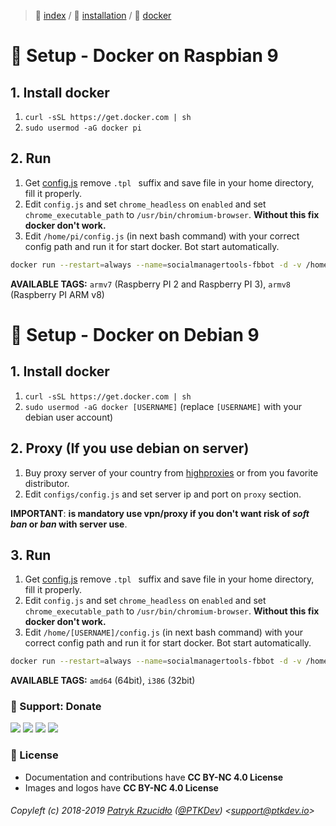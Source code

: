 > 📌 [index](../../../README.md) / 💾 [installation](../README.md) / 🐳 [docker](README.md)

# 🐳 Setup - Docker on Raspbian 9
## 1. Install docker
1. `curl -sSL https://get.docker.com | sh`
2. `sudo usermod -aG docker pi`

## 2. Run
1. Get [config.js](https://raw.githubusercontent.com/social-manager-tools/socialmanagertools-fbbot/master/config.js.tpl) remove  `.tpl ` suffix and save file in your home directory, fill it properly.
2. Edit `config.js` and set `chrome_headless` on `enabled` and set `chrome_executable_path` to `/usr/bin/chromium-browser`. **Without this fix docker don't work.**
3. Edit `/home/pi/config.js` (in next bash command) with your correct config path and run it for start docker. Bot start automatically.

```sh
docker run --restart=always --name=socialmanagertools-fbbot -d -v /home/pi/config.js:/app/configs/config.js socialmanagertools/socialmanagertools-fbbot:armv7
```

**AVAILABLE TAGS:** `armv7` (Raspberry PI 2 and Raspberry PI 3), `armv8` (Raspberry PI ARM v8)

# 🐳 Setup - Docker on Debian 9
## 1. Install docker
1. `curl -sSL https://get.docker.com | sh`
2. `sudo usermod -aG docker [USERNAME]` (replace `[USERNAME]` with your debian user account)

## 2. Proxy (If you use debian on server)
1. Buy proxy server of your country from [highproxies](https://www.highproxies.com/instagram-proxies/) or from you favorite distributor.
2. Edit `configs/config.js` and set server ip and port on `proxy` section.

**IMPORTANT**: **is mandatory use vpn/proxy if you don't want risk of _soft ban_ or _ban_ with server use**.

## 3. Run
1. Get [config.js](https://raw.githubusercontent.com/social-manager-tools/socialmanagertools-fbbot/master/config.js.tpl) remove  `.tpl ` suffix and save file in your home directory, fill it properly.
2. Edit `config.js` and set `chrome_headless` on `enabled` and set `chrome_executable_path` to `/usr/bin/chromium-browser`. **Without this fix docker don't work.**
3. Edit `/home/[USERNAME]/config.js` (in next bash command) with your correct config path and run it for start docker. Bot start automatically.

```sh
docker run --restart=always --name=socialmanagertools-fbbot -d -v /home/[USERNAME]/config.js:/app/configs/config.js social-manager-tools/socialmanagertools-fbbot:amd64
```

**AVAILABLE TAGS:** `amd64` (64bit), `i386` (32bit)

### 🎁 Support: Donate
[![](https://img.shields.io/badge/donate-paypal-005EA6.svg)](http://paypal.ptkdev.io) [![](https://img.shields.io/badge/donate-patreon-F87668.svg)](http://patreon.ptkdev.io) [![](https://img.shields.io/badge/donate-opencollective-5DA4F9.svg)](http://opencollective.ptkdev.io) [![](https://img.shields.io/badge/buy%20me-coffee-4B788C.svg)](http://coffee.ptkdev.io)

### 💫 License
* Documentation and contributions have **CC BY-NC 4.0 License**
* Images and logos have **CC BY-NC 4.0 License**

###### Copyleft (c) 2018-2019 [Patryk Rzucidło](https://ptk.dev) ([@PTKDev](https://twitter.com/ptkdev)) <[support@ptkdev.io](mailto:support@ptkdev.io)>